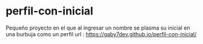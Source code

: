 # perfil-con-inicial
Pequeño proyecto en el que al ingresar un nombre se plasma su inicial en una burbuja como un perfil
url : https://gaby7dev.github.io/perfil-con-inicial/
